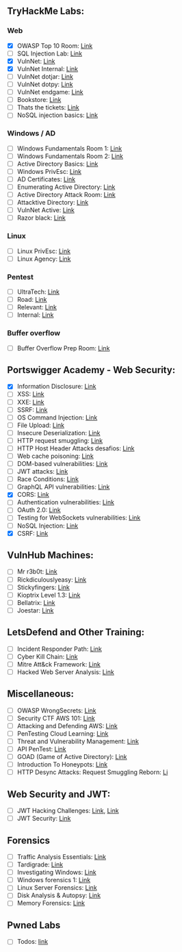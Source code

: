 ## TryHackMe Labs:

### Web

- [x]  OWASP Top 10 Room: [Link](https://tryhackme.com/room/owasptop10)
- [ ]  SQL Injection Lab: [Link](https://tryhackme.com/room/sqlilab)
- [x]  VulnNet: [Link](https://tryhackme.com/room/vulnnet1)
- [x]  VulnNet Internal: [Link](https://tryhackme.com/room/vulnnetinternal)
- [ ]  VulnNet dotjar: [Link](https://tryhackme.com/room/vulnnetdotjar)
- [ ]  VulnNet dotpy: [](https://tryhackme.com/room/vulnnetdotjar)[Link](https://tryhackme.com/room/vulnnetdotpy)
- [ ]  VulnNet endgame: [](https://tryhackme.com/room/vulnnetdotjar)[Link](https://tryhackme.com/room/vulnnetendgame)
- [ ]  Bookstore: [Link](https://tryhackme.com/room/bookstoreoc)
- [ ]  Thats the tickets: [Link](https://tryhackme.com/room/thatstheticket)
- [ ]  NoSQL injection basics: [Link](https://tryhackme.com/room/nosqlinjectiontutorial)

### Windows / AD

- [ ]  Windows Fundamentals Room 1: [Link](https://tryhackme.com/room/windowsfundamentals1xbx)
- [ ]  Windows Fundamentals Room 2: [Link](https://tryhackme.com/room/winadbasics)
- [ ]  Active Directory Basics: [Link](https://tryhackme.com/room/winadbasics)
- [ ]  Windows PrivEsc: [Link](https://tryhackme.com/room/windows10privesc)
- [ ]  AD Certificates: [Link](https://tryhackme.com/room/adcertificatetemplates)
- [ ]  Enumerating Active Directory: [Link](https://tryhackme.com/room/adenumeration)
- [ ]  Active Directory Attack Room: [Link](https://tryhackme.com/room/breachingad)
- [ ]  Attacktive Directory: [Link](https://tryhackme.com/room/attacktivedirectory)
- [ ]  VulnNet Active: [Link](https://tryhackme.com/room/vulnnetactive)
- [ ]  Razor black: [Link](https://tryhackme.com/room/raz0rblack)

### Linux

- [ ]  Linux PrivEsc: [Link](https://tryhackme.com/room/linuxprivesc)
- [ ]  Linux Agency: [Link](https://tryhackme.com/room/linuxprivesc)

### Pentest

- [ ]  UltraTech: [Link](https://tryhackme.com/room/ultratech1)
- [ ]  Road: [Link](https://tryhackme.com/room/road)
- [ ]  Relevant: [Link](https://tryhackme.com/room/relevant)
- [ ]  Internal: [Link](https://tryhackme.com/room/internal)

### Buffer overflow

- [ ]  Buffer Overflow Prep Room: [Link](https://tryhackme.com/room/bufferoverflowprep)

## Portswigger Academy - Web Security:

- [x]  Information Disclosure: [Link](https://portswigger.net/web-security/information-disclosure/exploiting/lab-infoleak-in-error-messages)
- [ ]  XSS: [Link](https://portswigger.net/web-security/cross-site-scripting/reflected/lab-html-context-nothing-encoded)
- [ ]  XXE: [Link](https://portswigger.net/web-security/xxe/lab-exploiting-xxe-to-retrieve-files)
- [ ]  SSRF: [Link](https://portswigger.net/web-security/ssrf/lab-basic-ssrf-against-backend-system)
- [ ]  OS Command Injection: [Link](https://portswigger.net/web-security/os-command-injection/lab-simple)
- [ ]  File Upload: [Link](https://portswigger.net/web-security/file-upload/lab-file-upload-remote-code-execution-via-web-shell-upload)
- [ ]  Insecure Deserialization: [Link](https://portswigger.net/web-security/deserialization/exploiting/lab-deserialization-modifying-serialized-data-types)
- [ ]  HTTP request smuggling: [Link](https://portswigger.net/web-security/request-smuggling)
- [ ]  HTTP Host Header Attacks desafios: [Link](https://portswigger.net/web-security/host-header)
- [ ]  Web cache poisoning: [Link](https://portswigger.net/web-security/web-cache-poisoning)
- [ ]  DOM-based vulnerabilities: [Link](https://portswigger.net/web-security/dom-based)
- [ ] JWT attacks: [Link](https://portswigger.net/web-security/jwt)
- [ ]  Race Conditions: [Link](https://portswigger.net/web-security/race-conditions)
- [ ]  GraphQL API vulnerabilities: [Link](https://portswigger.net/web-security/graphql)
- [x]  CORS: [Link](https://portswigger.net/web-security/cors)
- [ ]  Authentication vulnerabilities: [Link](https://portswigger.net/web-security/authentication)
- [ ]  OAuth 2.0: [Link](https://portswigger.net/web-security/oauth)
- [ ]  Testing for WebSockets vulnerabilities: [Link](https://portswigger.net/web-security/websockets)
- [ ]  NoSQL Injection: [Link](https://portswigger.net/web-security/nosql-injection)
- [x] CSRF: [Link](https://portswigger.net/web-security/csrf)

## VulnHub Machines:

- [ ]  Mr r3b0t: [Link](https://www.vulnhub.com/entry/bizarre-adventure-mrr3b0t,561/)
- [ ]  Rickdiculouslyeasy: [Link](https://www.vulnhub.com/entry/rickdiculouslyeasy-1,207/)
- [ ]  Stickyfingers: [Link](https://www.vulnhub.com/entry/bizarre-adventure-sticky-fingers,560/)
- [ ]  Kioptrix Level 1.3: [Link](https://www.vulnhub.com/entry/kioptrix-level-13-4,25/)
- [ ]  Bellatrix: [Link](https://www.vulnhub.com/entry/hogwarts-bellatrix,609/)
- [ ]  Joestar: [Link](https://www.vulnhub.com/entry/bizarre-adventure-joestar,590/)

## LetsDefend and Other Training:

- [ ]  Incident Responder Path: [Link](https://app.letsdefend.io/path/incident-responder-path)
- [ ]  Cyber Kill Chain: [Link](https://app.letsdefend.io/training/lessons/cyber-kill-chain)
- [ ]  Mitre Att&ck Framework: [Link](https://app.letsdefend.io/training/lessons/mitre-attck-framework)
- [ ]  Hacked Web Server Analysis: [Link](https://app.letsdefend.io/training/lessons/hacked-web-server-analysis)

## Miscellaneous:

- [ ]  OWASP WrongSecrets: [Link](https://github.com/OWASP/wrongsecrets)
- [ ]  Security CTF AWS 101: [Link](https://r00tz-ctf.awssecworkshops.com/)
- [ ]  Attacking and Defending AWS: [Link](https://resources.tryhackme.com/attacking-and-defending-aws)
- [ ]  PenTesting Cloud Learning: [Link](https://pentesting.cloud/)
- [ ]  Threat and Vulnerability Management: [Link](https://tryhackme.com/module/threat-and-vulnerability-management)
- [ ]  API PenTest: [Link](https://www.apisecuniversity.com/courses/api-penetration-testing)
- [ ]  GOAD (Game of Active Directory): [Link](https://github.com/Orange-Cyberdefense/GOAD)
- [ ]  Introduction To Honeypots: [Link](https://tryhackme.com/room/introductiontohoneypots)
- [ ]  HTTP Desync Attacks: Request Smuggling Reborn: [Li](https://portswigger.net/research/http-desync-attacks-request-smuggling-reborn#demo)

## Web Security and JWT:

- [ ]  JWT Hacking Challenges: [Link](https://github.com/onsecru/jwt-hacking-challenges), [Link](https://systemweakness.com/hacking-jwt-3324cba98210)
- [ ]  JWT Security: [Link](https://portswigger.net/web-security/jwt)

## Forensics

- [ ]  Traffic Analysis Essentials: [Link](https://tryhackme.com/room/trafficanalysisessentials)
- [ ]  Tardigrade: [Link](https://tryhackme.com/room/tardigrade)
- [ ]  Investigating Windows: [Link](https://tryhackme.com/room/investigatingwindows)
- [ ]  Windows forensics 1: [Link](https://tryhackme.com/room/windowsforensics1)
- [ ]  Linux Server Forensics: [Link](https://tryhackme.com/room/linuxserverforensics)
- [ ]  Disk Analysis & Autopsy: [Link](https://tryhackme.com/room/autopsy2ze0)
- [ ]  Memory Forensics: [Link](https://tryhackme.com/room/memoryforensics)

## Pwned Labs

- [ ]  Todos: [link](https://pwnedlabs.io/dashboard)